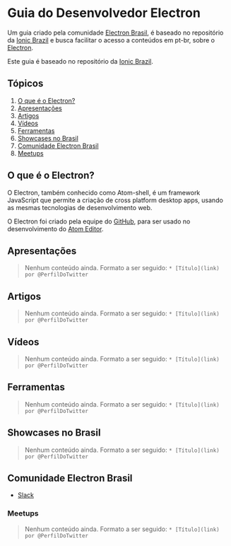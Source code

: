 # Guia do Desenvolvedor Electron
Um guia criado pela comunidade [Electron Brasil](https://github.com/electronbrasil), é baseado no repositório da [Ionic Brazil](https://github.com/IonicBrazil/guia-do-desenvolvedor) e busca facilitar o acesso a conteúdos em pt-br, sobre o [Electron](http://electron.atom.io/).

Este guia é baseado no repositório da [Ionic Brazil](https://github.com/IonicBrazil/guia-do-desenvolvedor).

## Tópicos

  1. [O que é o Electron?](#o-que-é-o-electron)
  2. [Apresentações](#apresentações)
  3. [Artigos](#artigos)
  4. [Vídeos](#vídeos)
  7. [Ferramentas](#ferramentas)
  10. [Showcases no Brasil](#showcases-no-brasil)
  11. [Comunidade Electron Brasil](#comunidade-electron-brasil)
  12. [Meetups](#meetups)

## O que é o Electron?
O Electron, também conhecido como Atom-shell, é um framework JavaScript que permite a criação de cross platform desktop apps, usando as mesmas tecnologias de desenvolvimento web.

O Electron foi criado pela equipe do [GitHub](https://github.com/), para ser usado no desenvolvimento do [Atom Editor](https://atom.io/).

## Apresentações

> Nenhum conteúdo ainda. Formato a ser seguido:
> ```* [Título](link) por @PerfilDoTwitter```

## Artigos

> Nenhum conteúdo ainda. Formato a ser seguido:
> ```* [Título](link) por @PerfilDoTwitter```

## Vídeos

> Nenhum conteúdo ainda. Formato a ser seguido:
> ```* [Título](link) por @PerfilDoTwitter```

## Ferramentas

> Nenhum conteúdo ainda. Formato a ser seguido:
> ```* [Título](link) por @PerfilDoTwitter```

## Showcases no Brasil

> Nenhum conteúdo ainda. Formato a ser seguido:
> ```* [Título](link) por @PerfilDoTwitter```

## Comunidade Electron Brasil

* [Slack](http://electronbrasil.herokuapp.com)

### Meetups

> Nenhum conteúdo ainda. Formato a ser seguido:
> ```* [Título](link) por @PerfilDoTwitter```

